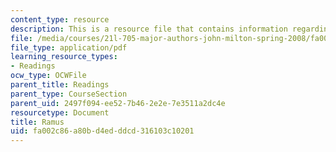 ```yaml
---
content_type: resource
description: This is a resource file that contains information regarding ramus.
file: /media/courses/21l-705-major-authors-john-milton-spring-2008/fa002c86a80bd4edddcd316103c10201_MIT21L_705S08_ramus.pdf
file_type: application/pdf
learning_resource_types:
- Readings
ocw_type: OCWFile
parent_title: Readings
parent_type: CourseSection
parent_uid: 2497f094-ee52-7b46-2e2e-7e3511a2dc4e
resourcetype: Document
title: Ramus
uid: fa002c86-a80b-d4ed-ddcd-316103c10201
---
```

